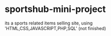 # sportshub-mini-project
its a sports related items selling site, using 'HTML,CSS,JAVASCRIPT,PHP,SQL' (not finished)
